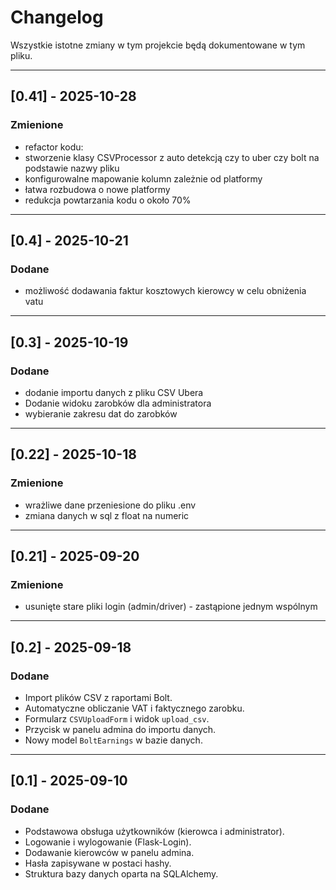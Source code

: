 # Changelog

Wszystkie istotne zmiany w tym projekcie będą dokumentowane w tym pliku.

---


## [0.41] - 2025-10-28
### Zmienione
- refactor kodu:
 - stworzenie klasy CSVProcessor z auto detekcją czy to uber czy bolt na podstawie nazwy pliku
 - konfigurowalne mapowanie kolumn zależnie od platformy
 - łatwa rozbudowa o nowe platformy
 - redukcja powtarzania kodu o około 70%

---

## [0.4] - 2025-10-21
### Dodane
- możliwość dodawania faktur kosztowych kierowcy w celu obniżenia vatu

---


## [0.3] - 2025-10-19
### Dodane
- dodanie importu danych z pliku CSV Ubera
- Dodanie widoku zarobków dla administratora
- wybieranie zakresu dat do zarobków

---


## [0.22] - 2025-10-18
### Zmienione
- wrażliwe dane przeniesione do pliku .env
- zmiana danych w sql z float na numeric

---

## [0.21] - 2025-09-20
### Zmienione
- usunięte stare pliki login (admin/driver) - zastąpione jednym wspólnym

---

## [0.2] - 2025-09-18
### Dodane
- Import plików CSV z raportami Bolt.
- Automatyczne obliczanie VAT i faktycznego zarobku.
- Formularz `CSVUploadForm` i widok `upload_csv`.
- Przycisk w panelu admina do importu danych.
- Nowy model `BoltEarnings` w bazie danych.

---

## [0.1] - 2025-09-10
### Dodane
- Podstawowa obsługa użytkowników (kierowca i administrator).
- Logowanie i wylogowanie (Flask-Login).
- Dodawanie kierowców w panelu admina.
- Hasła zapisywane w postaci hashy.
- Struktura bazy danych oparta na SQLAlchemy.